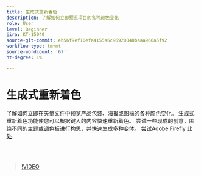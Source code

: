 ```yaml
---
title: 生成式重新着色
description: 了解如何立即预览项目的各种颜色变化
role: User
level: Beginner
jira: KT-15040
source-git-commit: eb56f9ef10efa4155a6c96928048baaa966a5f92
workflow-type: tm+mt
source-wordcount: '67'
ht-degree: 1%

---
```


# 生成式重新着色

了解如何立即在矢量文件中预览产品包装、海报或图稿的各种颜色变化。 生成式重新着色功能使您可以根据键入的内容快速重新着色。 尝试一些现成的创意，围绕不同的主题或调色板进行构思，并快速生成多种变体。 尝试Adobe Firefly [此处](https://firefly.adobe.com/).

<br> 

>[!VIDEO](https://video.tv.adobe.com/v/3427610?quality=12&learn=on&hidetitle=true)


